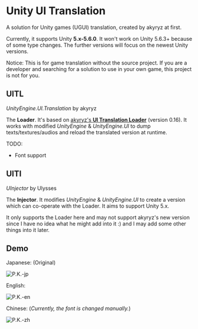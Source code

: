 # Unity UI Translation

A solution for Unity games (UGUI) translation, created by akyryz at first.

Currently, it supports Unity **5.x-5.6.0**. It won't work on Unity 5.6.3+ because of some type changes. The further versions will focus on the newest Unity versions.

Notice: This is for game translation without the source project. If you are a developer and searching for a solution to use in your own game, this project is not for you.

## UITL

*UnityEngine.UI.Translation* by akyryz

The **Loader**. It's based on [akyryz's **UI Translation Loader**](http://www.anime-sharing.com/forum/requests-releases-123/release-ui-translation-loader-v0-12-3-translation-502649/) (version 0.16).
It works with modified *UnityEngine* & *UnityEngine.UI* to dump texts/textures/audios and reload the translated version at runtime.

TODO: 
- Font support

## UITI

*UInjector* by Ulysses

The **Injector**. It modifies *UnityEngine* & *UnityEngine.UI* to create a version which can co-operate with the Loader. It aims to support Unity 5.x.

It only supports the Loader here and may not support akyryz's new version since I have no idea what he might add into it  :)  and I may add some other things into it later.

## Demo

Japanese: (Original)

![P.K.-jp](https://raw.githubusercontent.com/UlyssesWu/UnityEngine.UI.Translation/master/screenshot/UIT-jp-1.png)

English:

![P.K.-en](https://raw.githubusercontent.com/UlyssesWu/UnityEngine.UI.Translation/master/screenshot/UIT-en-1.png)

Chinese: (*Currently, the font is changed manually.*)

![P.K.-zh](https://raw.githubusercontent.com/UlyssesWu/UnityEngine.UI.Translation/master/screenshot/UIT-zh-1.png)

